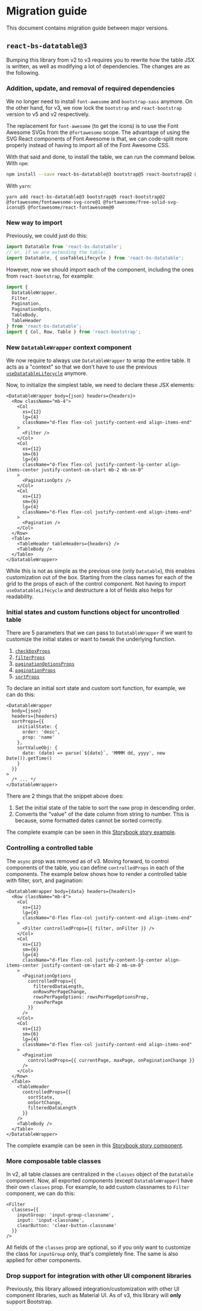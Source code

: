 # Migration guide

This document contains migration guide between major versions.

## `react-bs-datatable@3`

Bumping this library from v2 to v3 requires you to rewrite how the table JSX is written, as well as modifying a lot of dependencies. The changes are as the following.

### Addition, update, and removal of required dependencies

We no longer need to install `font-awesome` and `bootstrap-sass` anymore. On the other hand, for v3, we now lock the `bootstrap` and `react-bootstrap` version to v5 and v2 respectively.

The replacement for `font-awesome` (to get the icons) is to use the Font Awesome SVGs from the `@fortawesome` scope. The advantage of using the SVG React components of Font Awesome is that, we can code-split more properly instead of having to import all of the Font Awesome CSS.

With that said and done, to install the table, we can run the command below. With `npm`:

```bash
npm install --save react-bs-datatable@3 bootstrap@5 react-bootstrap@2 @fortawesome/fontawesome-svg-core@1 @fortawesome/free-solid-svg-icons@5 @fortawesome/react-fontawesome@0
```

With `yarn`:

```
yarn add react-bs-datatable@3 bootstrap@5 react-bootstrap@2 @fortawesome/fontawesome-svg-core@1 @fortawesome/free-solid-svg-icons@5 @fortawesome/react-fontawesome@0
```

### New way to import

Previously, we could just do this:

```ts
import Datatable from 'react-bs-datatable';
// or, if we are extending the table:
import Datatable, { useTableLifecycle } from 'react-bs-datatable';
```

However, now we should import each of the component, including the ones from `react-bootstrap`, for example:

```ts
import {
  DatatableWrapper,
  Filter,
  Pagination,
  PaginationOpts,
  TableBody,
  TableHeader
} from 'react-bs-datatable';
import { Col, Row, Table } from 'react-bootstrap';
```

### New `DatatableWrapper` context component

We now require to always use `DatatableWrapper` to wrap the entire table. It acts as a "context" so that we don't have to use the previous [`useDatatableLifecycle`](https://github.com/imballinst/react-bs-datatable/blob/14b03cefa652818a28b0c8d0ae3bbe965f243386/src/Table.tsx#L28) anymore.

Now, to initialize the simplest table, we need to declare these JSX elements:

```tsx
<DatatableWrapper body={json} headers={headers}>
  <Row className="mb-4">
    <Col
      xs={12}
      lg={4}
      className="d-flex flex-col justify-content-end align-items-end"
    >
      <Filter />
    </Col>
    <Col
      xs={12}
      sm={6}
      lg={4}
      className="d-flex flex-col justify-content-lg-center align-items-center justify-content-sm-start mb-2 mb-sm-0"
    >
      <PaginationOpts />
    </Col>
    <Col
      xs={12}
      sm={6}
      lg={4}
      className="d-flex flex-col justify-content-end align-items-end"
    >
      <Pagination />
    </Col>
  </Row>
  <Table>
    <TableHeader tableHeaders={headers} />
    <TableBody />
  </Table>
</DatatableWrapper>
```

While this is not as simple as the previous one (only `Datatable`), this enables customization out of the box. Starting from the class names for each of the grid to the props of each of the control component. Not having to import `useDatatableLifecycle` and destructure a lot of fields also helps for readability.

### Initial states and custom functions object for uncontrolled table

There are 5 parameters that we can pass to `DatatableWrapper` if we want to customize the initial states or want to tweak the underlying function.

1. [`checkboxProps`](https://github.com/imballinst/react-bs-datatable/blob/main/api/interfaces/components_DatatableWrapper.DatatableWrapperProps.md#checkboxprops)
2. [`filterProps`](https://github.com/imballinst/react-bs-datatable/blob/main/api/interfaces/components_DatatableWrapper.DatatableWrapperProps.md#checkboxprops)
3. [`paginationOptionsProps`](https://github.com/imballinst/react-bs-datatable/blob/main/api/interfaces/components_DatatableWrapper.DatatableWrapperProps.md#paginationoptionsprops)
4. [`paginationProps`](https://github.com/imballinst/react-bs-datatable/blob/main/api/interfaces/components_DatatableWrapper.DatatableWrapperProps.md#paginationprops)
5. [`sortProps`](https://github.com/imballinst/react-bs-datatable/blob/main/api/interfaces/components_DatatableWrapper.DatatableWrapperProps.md#sortprops)

To declare an initial sort state and custom sort function, for example, we can do this:

```tsx
<DatatableWrapper
  body={json}
  headers={headers}
  sortProps={{
    initialState: {
      order: 'desc',
      prop: 'name'
    },
    sortValueObj: {
      date: (date) => parse(`${date}`, 'MMMM dd, yyyy', new Date()).getTime()
    }
  }}
>
  /* ... */
</DatatableWrapper>
```

There are 2 things that the snippet above does:

1. Set the initial state of the table to sort the `name` prop in descending order.
2. Converts the "value" of the date column from string to number. This is because, some formatted dates cannot be sorted correctly.

The complete example can be seen in this [Storybook story example](https://github.com/imballinst/react-bs-datatable/blob/main/src/__stories__/00-Uncontrolled.stories.tsx#L241-L251).

### Controlling a controlled table

The `async` prop was removed as of v3. Moving forward, to control components of the table, you can define `controlledProps` in each of the components. The example below shows how to render a controlled table with filter, sort, and pagination:

```tsx
<DatatableWrapper body={data} headers={headers}>
  <Row className="mb-4">
    <Col
      xs={12}
      lg={4}
      className="d-flex flex-col justify-content-end align-items-end"
    >
      <Filter controlledProps={{ filter, onFilter }} />
    </Col>
    <Col
      xs={12}
      sm={6}
      lg={4}
      className="d-flex flex-col justify-content-lg-center align-items-center justify-content-sm-start mb-2 mb-sm-0"
    >
      <PaginationOptions
        controlledProps={{
          filteredDataLength,
          onRowsPerPageChange,
          rowsPerPageOptions: rowsPerPageOptionsProp,
          rowsPerPage
        }}
      />
    </Col>
    <Col
      xs={12}
      sm={6}
      lg={4}
      className="d-flex flex-col justify-content-end align-items-end"
    >
      <Pagination
        controlledProps={{ currentPage, maxPage, onPaginationChange }}
      />
    </Col>
  </Row>
  <Table>
    <TableHeader
      controlledProps={{
        sortState,
        onSortChange,
        filteredDataLength
      }}
    />
    <TableBody />
  </Table>
</DatatableWrapper>
```

The complete example can be seen in this [Storybook story component](https://github.com/imballinst/react-bs-datatable/blob/main/src/__stories__/01-Controlled.stories.tsx#L147-L180).

### More composable table classes

In v2, all table classes are centralized in the `classes` object of the `Datatable` component. Now, all exported components (except `DatatableWrapper`) have their own `classes` prop. For example, to add custom classnames to `Filter` component, we can do this:

```tsx
<Filter
  classes={{
    inputGroup: 'input-group-classname',
    input: 'input-classname',
    clearButton: 'clear-button-classname'
  }}
/>
```

All fields of the `classes` prop are optional, so if you only want to customize the class for `inputGroup` only, that's completely fine. The same is also applied for other components.

### Drop support for integration with other UI component libraries

Previously, this library allowed integration/customization with other UI component libraries, such as Material UI. As of v3, this library will **only** support Bootstrap.
